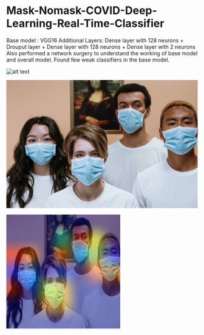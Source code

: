 # Mask-Nomask-COVID-Deep-Learning-Real-Time-Classifier


Base model : VGG16 
Additional Layers: Dense layer with 128 neurons + Drouput layer + Dense layer with 128 neurons + Dense layer with 2 neurons
Also performed a network surgery to understand the working of base model and overall model. Found few weak classifiers in the base model.

![alt text](https://github.com/prakhargurawa/Mask-Nomask-COVID-Deep-Learning-Real-Time-Classifier/blob/main/newsample/gif.gif?raw=true)



![alt text](https://github.com/prakhargurawa/Mask-Nomask-COVID-Deep-Learning-Real-Time-Classifier/blob/main/newsample/groupmask.jpg?raw=true)




![alt text](https://github.com/prakhargurawa/Mask-Nomask-COVID-Deep-Learning-Real-Time-Classifier/blob/main/newsample/heatmapedgrouped.jfif?raw=true)
